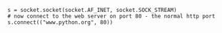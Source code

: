 <!-- TITLE: Python Tcpclient -->
<!-- SUBTITLE: A quick summary of Python Tcpclient -->

```
s = socket.socket(socket.AF_INET, socket.SOCK_STREAM)
# now connect to the web server on port 80 - the normal http port
s.connect(("www.python.org", 80))
```
